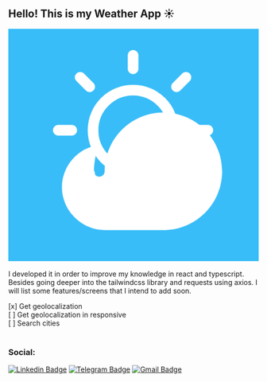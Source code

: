 <h2>Hello! This is my Weather App ☀️</h2>

![alt text](src/assets/demo.png)

<p>I developed it in order to improve my knowledge in react and typescript. Besides going deeper into the tailwindcss library and requests using axios. I will list some features/screens that I intend to add soon.<p>

[x] Get geolocalization <br/>
[ ] Get geolocalization in responsive <br/>
[ ] Search cities <br/>
<br/>
### Social:
[![Linkedin Badge](https://img.shields.io/badge/-LinkedIn-blue?style=flat-square&logo=Linkedin&logoColor=white&link=https://www.linkedin.com/in/arthur-c%C3%A9sar/)](https://www.linkedin.com/in/arthur-c%C3%A9sar/)
[![Telegram Badge](https://img.shields.io/badge/-Telegram-1ca0f1?style=flat-square&labelColor=1ca0f1&logo=telegram&logoColor=white&link=https://t.me/phyrllo)](https://t.me/nogueiraac)
[![Gmail Badge](https://img.shields.io/badge/-Gmail-c14438?style=flat-square&logo=Gmail&logoColor=white&link=mailto:240700ac@gmail.com)](mailto:240700ac@gmail.com)
